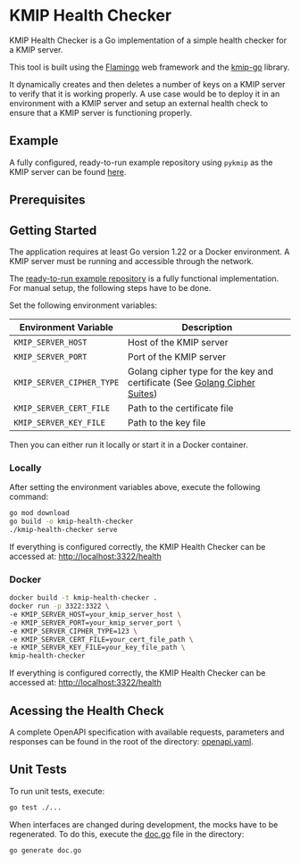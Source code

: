 # KMIP Health Checker

KMIP Health Checker is a Go implementation of a simple health checker for a KMIP server.

This tool is built using the [Flamingo](https://github.com/i-love-flamingo/flamingo) web framework and
the [kmip-go](https://github.com/ThalesGroup/kmip-go) library.

It dynamically creates and then deletes a number of keys on a KMIP server to verify that it is working properly. A use
case would be to deploy it in an environment with a KMIP server and setup an external health check to ensure that a
KMIP server is functioning properly.

## Example

A fully configured, ready-to-run example repository using `pykmip` as the KMIP server can be
found [here](https://github.com/FriedrichRezner/kmip-health-checker-example).

## Prerequisites

## Getting Started

The application requires at least Go version 1.22 or a Docker environment. A KMIP server must be running and
accessible through the network.

The [ready-to-run example repository](https://github.com/FriedrichRezner/kmip-health-checker-example) is a fully
functional implementation. For manual setup, the
following steps have to be done.

Set the following environment variables:

| Environment Variable      | Description                                                                                                                 |
|---------------------------|-----------------------------------------------------------------------------------------------------------------------------|
| `KMIP_SERVER_HOST`        | Host of the KMIP server                                                                                                     |
| `KMIP_SERVER_PORT`        | Port of the KMIP server                                                                                                     |
| `KMIP_SERVER_CIPHER_TYPE` | Golang cipher type for the key and certificate (See [Golang Cipher Suites](https://go.dev/src/crypto/tls/cipher_suites.go)) |
| `KMIP_SERVER_CERT_FILE`   | Path to the certificate file                                                                                                |
| `KMIP_SERVER_KEY_FILE`    | Path to the key file                                                                                                        |

Then you can either run it locally or start it in a Docker container.

### Locally

After setting the environment variables above, execute the following command:

```sh
go mod download
go build -o kmip-health-checker
./kmip-health-checker serve
```

If everything is configured correctly, the KMIP Health Checker can be accessed
at: [http://localhost:3322/health](http://localhost:3322/health)

### Docker

```sh
docker build -t kmip-health-checker .
docker run -p 3322:3322 \
-e KMIP_SERVER_HOST=your_kmip_server_host \
-e KMIP_SERVER_PORT=your_kmip_server_port \
-e KMIP_SERVER_CIPHER_TYPE=123 \
-e KMIP_SERVER_CERT_FILE=your_cert_file_path \
-e KMIP_SERVER_KEY_FILE=your_key_file_path \
kmip-health-checker
```

If everything is configured correctly, the KMIP Health Checker can be accessed
at: [http://localhost:3322/health](http://localhost:3322/health)

## Acessing the Health Check

A complete OpenAPI specification with available requests, parameters and responses can be found in the root of the
directory: [openapi.yaml](openapi.yaml).

## Unit Tests

To run unit tests, execute:

```sh
go test ./...
```

When interfaces are changed during development, the mocks have to be regenerated. To do this, execute
the [doc.go](doc.go) file in the directory:

```sh
go generate doc.go
```